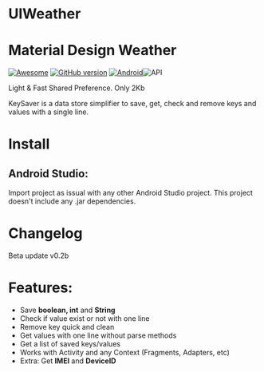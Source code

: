 # UIWeather
Material Design Weather
=================
[![Awesome](https://cdn.rawgit.com/sindresorhus/awesome/d7305f38d29fed78fa85652e3a63e154dd8e8829/media/badge.svg)](https://github.com/mkiisoft/KeySaver) [![GitHub version](https://d25lcipzij17d.cloudfront.net/badge.svg?id=gh&type=6&v=0.2b&x2=0)](https://github.com/mkiisoft/KeySaver/blob/master/KeySaver.jar) [![Android](https://img.shields.io/badge/language-Android-blue.svg)](https://github.com/mkiisoft/KeySaver)![API](https://img.shields.io/badge/API-16%2B-brightgreen.svg?style=flat)

Light & Fast Shared Preference. Only 2Kb

KeySaver is a data store simplifier to save, get, check and remove keys and values with a single line.

# Install

## Android Studio:

Import project as issual with any other Android Studio project. This project doesn't include any .jar dependencies.

# Changelog

Beta update v0.2b

# Features:

- Save **boolean, int** and **String**
- Check if value exist or not with one line
- Remove key quick and clean
- Get values with one line without parse methods
- Get a list of saved keys/values
- Works with Activity and any Context (Fragments, Adapters, etc)
- Extra: Get **IMEI** and **DeviceID**
